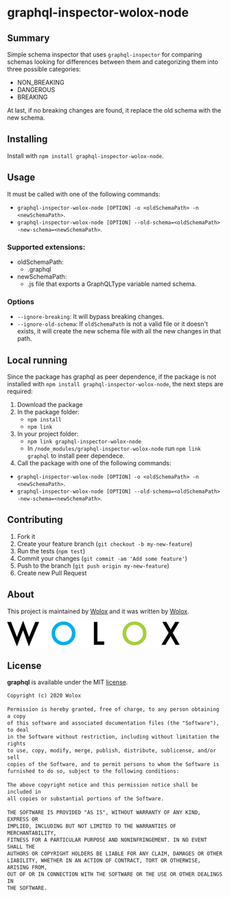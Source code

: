 # graphql-inspector-wolox-node

## Summary
Simple schema inspector that uses `graphql-inspector` for comparing schemas looking for differences between them and categorizing them into three possible categories:
* NON_BREAKING
* DANGEROUS
* BREAKING

At last, if no breaking changes are found, it replace the old schema with the new schema.

## Installing
Install with `npm install graphql-inspector-wolox-node`.

## Usage
It must be called with one of the following commands: 
  * `graphql-inspector-wolox-node [OPTION] -o <oldSchemaPath> -n <newSchemaPath>`.
  * `graphql-inspector-wolox-node [OPTION] --old-schema=<oldSchemaPath> -new-schema=<newSchemaPath>`.

### Supported extensions: 
* oldSchemaPath:
  * .graphql
* newSchemaPath:
  * .js file that exports a GraphQLType variable named schema.

### Options
* `--ignore-breaking`: It will bypass breaking changes.
* `--ignore-old-schema`: If `oldSchemaPath` is not a valid file or it doesn't exists, it will create the new schema file with all the new changes in that path. 


## Local running

Since the package has graphql as peer dependence, if the package is not installed with `npm install graphql-inspector-wolox-node`, the next steps are required:

1. Download the package
2. In the package folder:
    * `npm install`
    * `npm link`
3. In your project folder:
    * `npm link graphql-inspector-wolox-node`
    * In `/node_modules/graphql-inspector-wolox-node` run `npm link graphql` to install peer dependece.
4. Call the package with one of the following commands: 
  * `graphql-inspector-wolox-node [OPTION] -o <oldSchemaPath> -n <newSchemaPath>`.
  * `graphql-inspector-wolox-node [OPTION] --old-schema=<oldSchemaPath> -new-schema=<newSchemaPath>`.


## Contributing

1. Fork it
2. Create your feature branch (`git checkout -b my-new-feature`)
3. Run the tests (`npm test`)
4. Commit your changes (`git commit -am 'Add some feature'`)
5. Push to the branch (`git push origin my-new-feature`)
6. Create new Pull Request

## About

This project is maintained by [Wolox](https://github.com/wolox) and it was written by [Wolox](http://www.wolox.com.ar).

![Wolox](https://raw.githubusercontent.com/Wolox/press-kit/master/logos/logo_banner.png)

## License

**graphql** is available under the MIT [license](LICENSE.md).

    Copyright (c) 2020 Wolox

    Permission is hereby granted, free of charge, to any person obtaining a copy
    of this software and associated documentation files (the "Software"), to deal
    in the Software without restriction, including without limitation the rights
    to use, copy, modify, merge, publish, distribute, sublicense, and/or sell
    copies of the Software, and to permit persons to whom the Software is
    furnished to do so, subject to the following conditions:

    The above copyright notice and this permission notice shall be included in
    all copies or substantial portions of the Software.

    THE SOFTWARE IS PROVIDED "AS IS", WITHOUT WARRANTY OF ANY KIND, EXPRESS OR
    IMPLIED, INCLUDING BUT NOT LIMITED TO THE WARRANTIES OF MERCHANTABILITY,
    FITNESS FOR A PARTICULAR PURPOSE AND NONINFRINGEMENT. IN NO EVENT SHALL THE
    AUTHORS OR COPYRIGHT HOLDERS BE LIABLE FOR ANY CLAIM, DAMAGES OR OTHER
    LIABILITY, WHETHER IN AN ACTION OF CONTRACT, TORT OR OTHERWISE, ARISING FROM,
    OUT OF OR IN CONNECTION WITH THE SOFTWARE OR THE USE OR OTHER DEALINGS IN
    THE SOFTWARE.